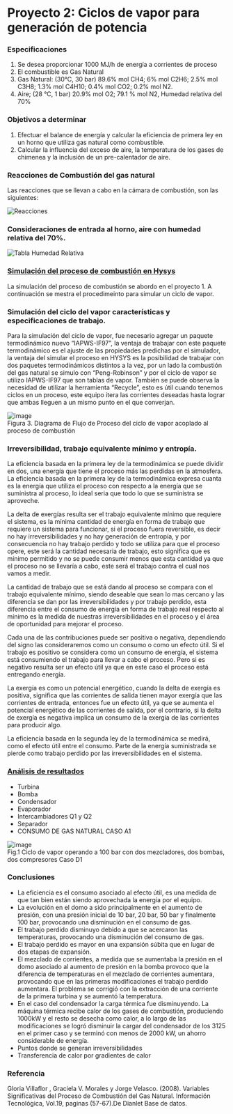 # Proyecto 2: Ciclos de vapor para generación de potencia

### Especificaciones

1.	Se desea proporcionar 1000 MJ/h de energía a corrientes de proceso
2.	El combustible es Gas Natural
3.	Gas Natural: (30°C, 30 bar) 89.6% mol CH4; 6% mol C2H6; 2.5% mol C3H8; 1.3% mol C4H10; 0.4% mol CO2; 0.2% mol N2.
4.	Aire; (28 °C, 1 bar) 20.9% mol O2; 79.1 % mol N2, Humedad relativa del 70%

### Objetivos a determinar

1.  Efectuar el balance de energía y calcular la eficiencia de primera ley en un horno que utiliza gas natural como combustible. 
2.  Calcular la influencia del exceso de aire, la temperatura de los gases de chimenea y la inclusión de un pre-calentador de aire.

### Reacciones de Combustión del gas natural
Las reacciones que se llevan a cabo en la cámara de combustión, son las siguientes:

![Reacciones](https://user-images.githubusercontent.com/71915068/107081140-daa73780-67b7-11eb-84dd-ef69fa63e854.PNG)

### Consideraciones de entrada al horno, aire con humedad relativa del 70%.

![Tabla Humedad Relativa](https://user-images.githubusercontent.com/71915068/107081388-38d41a80-67b8-11eb-9f8a-e8095355bc53.PNG)

### [Simulación del proceso de combustión en Hysys](https://github.com/CristopherCano/Proyectos-ASPEN-HYSYS/edit/main/Proyecto%20P1%20Balance%20de%20Energ%C3%ADa%20y%20eficiencia%20de%20un%20horno/README.md)
La simulación del proceso de combustión se abordo en el proyecto 1. A continuación se mestra el procedimeinto para simular un ciclo de vapor.

### Simulación del ciclo del vapor características y especificaciones de trabajo.

Para la simulación del ciclo de vapor, fue necesario agregar un paquete termodinámico nuevo “IAPWS-IF97”, la ventaja de trabajar con este paquete termodinámico es el ajuste de las propiedades predichas por el simulador, la ventaja del simular el proceso en HYSYS es la posibilidad de trabajar con dos paquetes termodinámicos distintos a la vez, por un lado la combustión del gas natural se simulo con “Peng-Robinson” y por el ciclo de vapor se utilizo IAPWS-IF97 que son tablas de vapor. También se puede observa la necesidad de utilizar la herramienta “Recycle”, esto es útil cuando tenemos ciclos en un proceso, este equipo itera las corrientes deseadas hasta lograr que ambas lleguen a un mismo punto en el que converjan.

![image](https://user-images.githubusercontent.com/71915068/107086233-535dc200-67bf-11eb-8cf8-fb434224881a.png)\
Figura 3. Diagrama de Flujo de Proceso del ciclo de vapor acoplado al proceso de combustión

### Irreversibilidad, trabajo equivalente mínimo y entropía.

La eficiencia basada en la primera ley de la termodinámica se puede dividir en dos, una energía que tiene el proceso más las perdidas en la atmosfera. La eficiencia basada en la primera ley de la termodinámica expresa cuanta es la energía que utiliza el proceso con respecto a la energía que se suministra al proceso, lo ideal seria que todo lo que se suministra se aproveche. 

La delta de exergías resulta ser el trabajo equivalente mínimo que requiere el sistema, es la mínima cantidad de energía en forma de trabajo que requiere un sistema para funcionar, si el proceso fuera reversible, es decir no hay irreversibilidades y no hay generación de entropía, y por consecuencia no hay trabajo perdido y todo se utiliza para que el proceso opere, este será la cantidad necesaria de trabajo, esto significa que es mínimo permitido y no se puede consumir menos que esta cantidad ya que el proceso no se llevaría a cabo, este será el trabajo contra el cual nos vamos a medir. 

La cantidad de trabajo que se está dando al proceso se compara con el trabajo equivalente mínimo, siendo deseable que sean lo mas cercano y las diferencia se dan por las irreversibilidades y por trabajo perdido, esta diferencia entre el consumo de energía en forma de trabajo real respecto al mínimo es la medida de nuestras irreversibilidades en el proceso y el área de oportunidad para mejorar el proceso.

Cada una de las contribuciones puede ser positiva o negativa, dependiendo del signo las consideraremos como un consumo o como un efecto útil. Si el trabajo es positivo se considera como un consumo de energía, el sistema está consumiendo el trabajo para llevar a cabo el proceso. Pero si es negativo resulta ser un efecto útil ya que en este caso el proceso está entregando energía.

La exergía es como un potencial energético, cuando la delta de exergía es positiva, significa que las corrientes de salida tienen mayor exergía que las corrientes de entrada, entonces fue un efecto útil, ya que se aumenta el potencial energético de las corrientes de salida, por el contrario, si la delta de exergía es negativa implica un consumo de la exergía de las corrientes para producir algo.

La eficiencia basada en la segunda ley de la termodinámica se medirá, como el efecto útil entre el consumo. Parte de la energía suministrada se pierde como trabajo perdido por las irreversibilidades en el sistema.


### [Análisis de resultados](https://github.com/CristopherCano/Proyectos-ASPEN-HYSYS/blob/main/Proyecto%20P2%20%20Ciclos%20de%20vapor%20para%20generaci%C3%B3n%20de%20potencia/Proyecto_2%20Cr%20Balance%20de%20Energ%C3%ADa%20y%20eficiencia%20de%20un%20horno_Cristopher%20Arvizu%20Cano.pdf)
- Turbina
- Bomba
- Condensador
- Evaporador
- Intercambiadores Q1 y Q2
- Separador
- CONSUMO DE GAS NATURAL CASO A1

![image](https://user-images.githubusercontent.com/71915068/107087692-70939000-67c1-11eb-8b59-7f113341bd38.png)\
Fig.1 Ciclo de vapor operando a 100 bar con dos mezcladores, dos bombas, dos compresores Caso D1

### Conclusiones
-	La eficiencia es el consumo asociado al efecto útil, es una medida de que tan bien están siendo aprovechada la energía por el equipo.
-	La evolución en el domo a sido principalmente en el aumento de presión, con una presión inicial de 10 bar, 20 bar, 50 bar y finalmente 100 bar, provocando una disminución en el consumo de gas.
-	El trabajo perdido disminuyo debido a que se acercaron las temperaturas, provocando una disminución del consumo de gas.
-	El trabajo perdido es mayor en una expansión súbita que en lugar de dos etapas de expansión. 
-	El mezclado de corrientes, a medida que se aumentaba la presión en el domo asociado al aumento de presión en la bomba provoco que la diferencia de temperaturas en el mezclado de corrientes aumentara, provocando que en las primeras modificaciones el trabajo perdido aumentara. El problema se corrigió con la extracción de una corriente de la primera turbina y se aumentó la temperatura.
-	En el caso del condensador la carga térmica fue disminuyendo. La máquina térmica recibe calor de los gases de combustión, produciendo 1000kW y el resto se desecha como calor, a lo largo de las modificaciones se logró disminuir la cargar del condensador de los 3125 en el primer caso y se terminó con menos de 2000 kW, un ahorro considerable de energía.
-	Puntos donde se generan irreversibilidades
-	Transferencia de calor por gradientes de calor

### Referencia
Gloria Villaflor , Graciela V. Morales y Jorge Velasco. (2008). Variables Significativas del Proceso de Combustión del Gas Natural. Información Tecnológica, Vol.19, paginas (57-67).De Dianlet Base de datos.


